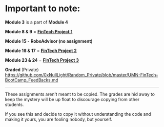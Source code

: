 # Important to note:

**Module 3** is a part of **Module 4**

**Module 8 & 9** = [**FinTech Project 1**](https://github.com/0xNullLight/FinTech-Project_1)

**Module 15** - **RoboAdvisor (no assignment)**

**Module 16 & 17** = [**FinTech Project 2**](https://github.com/0xNullLight/FinTech-Project_2)

**Module 23 & 24** = [**FinTech Project 3**](https://github.com/0xNullLight/FinTech-Project_3)

**Graded** (Private)
https://github.com/0xNullLight/Random_Private/blob/master/UMN-FinTech-BootCamp_FeedBacks.md

_________________

These assignments aren't meant to be copied.
The grades are hid away to keep the mystery will be up float to discourage copying from other students.

If you see this and decide to copy it without understanding the code and making it yours, you are fooling nobody, but yourself.
